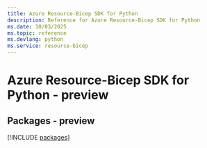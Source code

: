 ```yaml
---
title: Azure Resource-Bicep SDK for Python
description: Reference for Azure Resource-Bicep SDK for Python
ms.date: 10/03/2025
ms.topic: reference
ms.devlang: python
ms.service: resource-bicep
---
```

# Azure Resource-Bicep SDK for Python - preview
## Packages - preview
[!INCLUDE [packages](resource-bicep-index.md)]